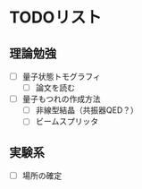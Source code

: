 # TODOリスト

## 理論勉強

- [ ] 量子状態トモグラフィ
  - [ ] 論文を読む
- [ ] 量子もつれの作成方法
  - [ ] 非線型結晶（共振器QED？）
  - [ ] ビームスプリッタ

## 実験系

- [ ] 場所の確定